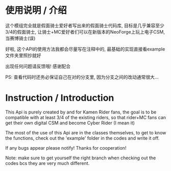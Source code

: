 
使用说明 / 介绍
=======

这个模组完全就是假面骑士爱好者写出来的假面骑士代码库, 目标是几乎兼容至少3/4的假面骑士, 让骑士+MC爱好者们可以在新版本的NeoForge上玩上电子CSM, 当赛博骑士(误)

好啦, 这个API的使用方法我都会尽量写在注释中的, 最基础的实现直接看example文件夹里照抄就好

出现任何问题请反馈哦! 感谢配合

PS: 查看代码时还务必保证自己在对的分支里, 因为分支之间的改动通常很大...

Instruction / Introduction
============
This Api is purely created by and for Kamen Rider fans, the goal is to be compatible with at least 3/4 of the existing riders, so that rider+MC fans can get their own digital CSM and become Cyber Rider (I mean it)

The most of the use of this Api are in the classes themselves, to get to know the functions, check out the 'example' folder in the codes and write it off.

If any bugs appear please notify! Thanks for cooperation!

Note: make sure to get yourself the right branch when checking out the codes bcs they are very much different.